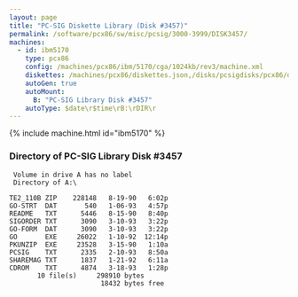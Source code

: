 ```yaml
---
layout: page
title: "PC-SIG Diskette Library (Disk #3457)"
permalink: /software/pcx86/sw/misc/pcsig/3000-3999/DISK3457/
machines:
  - id: ibm5170
    type: pcx86
    config: /machines/pcx86/ibm/5170/cga/1024kb/rev3/machine.xml
    diskettes: /machines/pcx86/diskettes.json,/disks/pcsigdisks/pcx86/diskettes.json
    autoGen: true
    autoMount:
      B: "PC-SIG Library Disk #3457"
    autoType: $date\r$time\rB:\rDIR\r
---
```


{% include machine.html id="ibm5170" %}

### Directory of PC-SIG Library Disk #3457

     Volume in drive A has no label
     Directory of A:\

    TE2_110B ZIP    228148   8-19-90   6:02p
    GO-STRT  DAT       540   1-06-93   4:57p
    README   TXT      5446   8-15-90   8:40p
    SIGORDER TXT      3090   3-10-93   3:22p
    GO-FORM  DAT      3090   3-10-93   3:22p
    GO       EXE     26022   1-10-92  12:14p
    PKUNZIP  EXE     23528   3-15-90   1:10a
    PCSIG    TXT      2335   2-10-93   8:50a
    SHAREMAG TXT      1837   1-21-92   6:11a
    CDROM    TXT      4874   3-18-93   1:28p
           10 file(s)     298910 bytes
                           18432 bytes free
